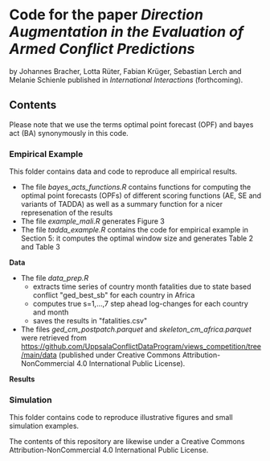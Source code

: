 # Code for the paper _Direction Augmentation in the Evaluation of Armed Conflict Predictions_

by Johannes Bracher, Lotta Rüter, Fabian Krüger, Sebastian Lerch and Melanie Schienle published in _International Interactions_ (forthcoming).

## Contents
Please note that we use the terms optimal point forecast (OPF) and bayes act (BA) synonymously in this code.

### **Empirical Example**
This folder contains data and code to reproduce all empirical results.
+ The file _bayes_acts_functions.R_ contains functions for computing the optimal point forecasts (OPFs) of different scoring functions (AE, SE and variants of TADDA) as well as a summary function for a nicer represenation of the results
+ The file _example_mali.R_ generates Figure 3
+ The file _tadda_example.R_ contains the code for empirical example in Section 5: it computes the optimal window size and generates Table 2 and Table 3

**Data**
+ The file _data_prep.R_
  * extracts time series of country month fatalities due to state based conflict "ged_best_sb" for each country in Africa
  * computes true s=1,...,7 step ahead log-changes for each country and month
  * saves the results in "fatalities.csv"
+ The files _ged_cm_postpatch.parquet_ and _skeleton_cm_africa.parquet_ were retrieved from https://github.com/UppsalaConflictDataProgram/views_competition/tree/main/data (published under Creative Commons Attribution-NonCommercial 4.0 International Public License).

**Results**


### **Simulation**
This folder contains code to reproduce illustrative figures and small simulation examples.


The contents of this repository are likewise under a Creative Commons Attribution-NonCommercial 4.0 International Public License.
